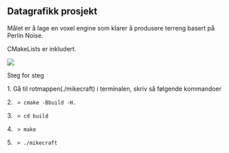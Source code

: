 <h2>Datagrafikk prosjekt</h2>

<p>Målet er å lage en voxel engine som klarer å produsere terreng basert på Perlin Noise.</p>

<p>CMakeLists er inkludert.</p>

<img src="http://tinyimg.io/i/vtSKxrh.png"/>

<p>Steg for steg</p>
<p>1. Gå til rotmappen(./mikecraft) i terminalen, skriv så følgende kommandoer</p>
<p>2. <code> > cmake -Bbuild -H.</code></p>
<p>3. <code> > cd build</code></p>
<p>4. <code> > make</code></p>
<p>5. <code> > ./mikecraft</code></p>

